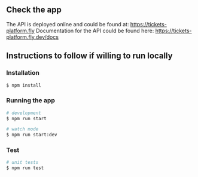 ## Check the app
The API is deployed online and could be found at: https://tickets-platform.fly
Documentation for the API could be found here: https://tickets-platform.fly.dev/docs

## Instructions to follow if willing to run locally
### Installation

```bash
$ npm install
```

### Running the app

```bash
# development
$ npm run start

# watch mode
$ npm run start:dev
```

### Test

```bash
# unit tests
$ npm run test

```